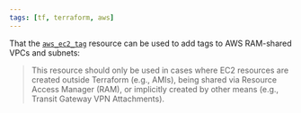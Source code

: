 ```yaml
---
tags: [tf, terraform, aws]
---
```


That the [`aws_ec2_tag`](https://registry.terraform.io/providers/hashicorp/aws/latest/docs/resources/ec2_tag)
resource can be used to add tags to AWS RAM-shared VPCs and subnets:

> This resource should only be used in cases where EC2 resources are created outside Terraform (e.g., AMIs), being shared via Resource Access Manager (RAM), or implicitly created by other means (e.g., Transit Gateway VPN Attachments).
